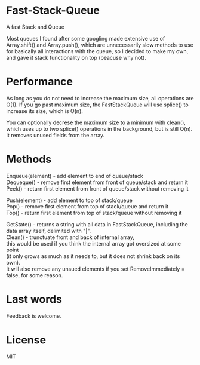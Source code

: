 # Fast-Stack-Queue
A fast Stack and Queue

Most queues I found after some googling made extensive use of Array.shift() and Array.push(), which are unnecessarily slow methods to use for basically all interactions with the queue, so I decided to make my own, and gave it stack functionality on top (beacuse why not).

# Performance
As long as you do not need to increase the maximum size, all operations are O(1).
If you go past maximum size, the FastStackQueue will use splice() to increase its size, which is O(n).

You can optionally decrese the maximum size to a minimum with clean(), which uses up to two splice() operations in the background, but is still O(n).  
It removes unused fields from the array.

# Methods

Enqueue(element) - add element to end of queue/stack   
Dequeque() - remove first element from front of queue/stack and return it  
Peek() - return first element from front of queue/stack without removing it  

Push(element) - add element to top of stack/queue  
Pop() - remove first element from top of stack/queue and return it  
Top() - return first element from top of stack/queue without removing it  

GetState() - returns a string with all data in FastStackQueue, including the data array itself, delimited with "|".  
Clean() - trunctuate front and back of internal array,  
this would be used if you think the internal array got oversized at some point  
(it only grows as much as it needs to, but it does not shrink back on its own).  
It will also remove any unsued elements if you set RemoveImmediately = false, for some reason.

# Last words
Feedback is welcome.

# License
MIT
